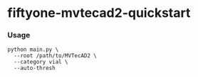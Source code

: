 # fiftyone-mvtecad2-quickstart

### Usage

```
python main.py \
  --root /path/to/MVTecAD2 \
  --category vial \
  --auto-thresh
```
